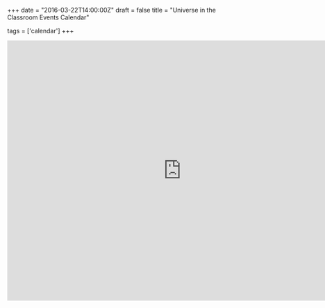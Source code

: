 
+++
date = "2016-03-22T14:00:00Z"
draft = false
title = "Universe in the Classroom Events Calendar"

tags = ['calendar']
+++

<iframe src="https://calendar.google.com/calendar/embed?src=o3vhi0d3ja91cbfhbnjm5dpp2g%40group.calendar.google.com&ctz=Europe/London" style="border: 0" width="800" height="600" frameborder="0" scrolling="no"></iframe>
